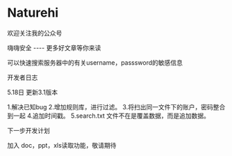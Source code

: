 # Naturehi

欢迎关注我的公众号

嗨嗨安全 ---- 更多好文章等你来读

可以快速搜索服务器中的有关username，passsword的敏感信息


开发者日志

5.18日 更新3.1版本

1.解决已知bug
2.增加规则库，进行过滤。
3.将扫出同一文件下的账户，密码整合到一起
4.追加时间戳。
5.search.txt 文件不在是覆盖数据，而是追加数据。


下一步开发计划

加入 doc，ppt，xls读取功能，敬请期待







